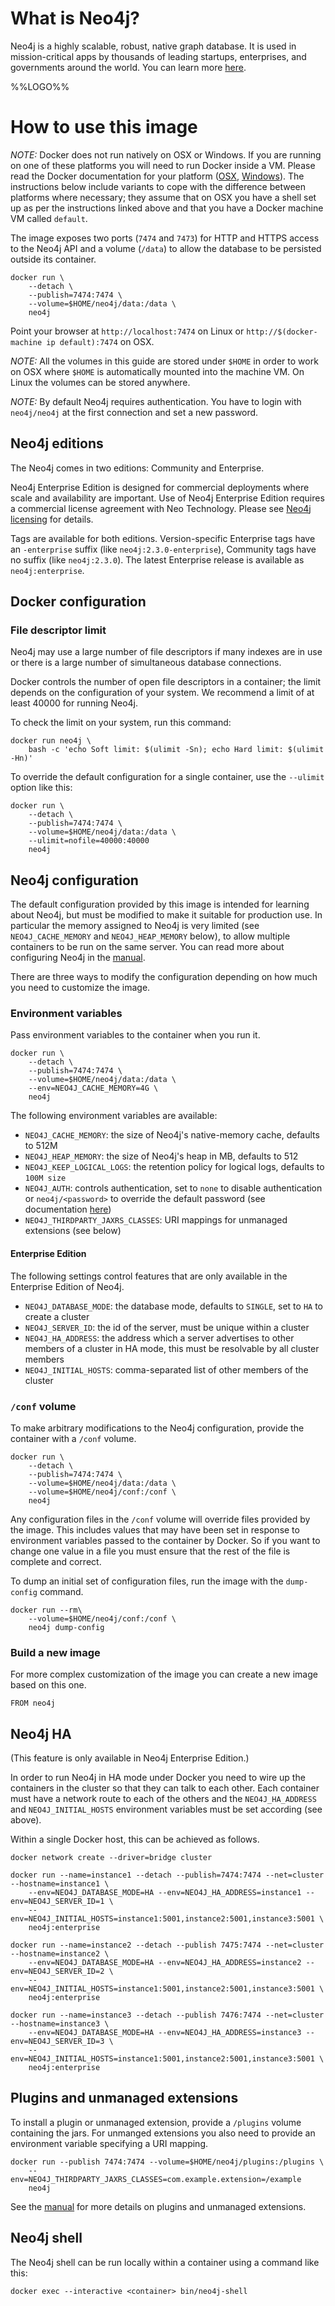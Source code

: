 # What is Neo4j?

Neo4j is a highly scalable, robust, native graph database. It is used in mission-critical apps by thousands of leading startups, enterprises, and governments around the world. You can learn more [here](http://neo4j.com/developer).

%%LOGO%%

# How to use this image

*NOTE:* Docker does not run natively on OSX or Windows. If you are running on one of these platforms you will need to run Docker inside a VM. Please read the Docker documentation for your platform ([OSX](http://docs.docker.com/engine/installation/mac/), [Windows](http://docs.docker.com/engine/installation/windows/)). The instructions below include variants to cope with the difference between platforms where necessary; they assume that on OSX you have a shell set up as per the instructions linked above and that you have a Docker machine VM called `default`.

The image exposes two ports (`7474` and `7473`) for HTTP and HTTPS access to the Neo4j API and a volume (`/data`) to allow the database to be persisted outside its container.

	docker run \
	    --detach \
	    --publish=7474:7474 \
	    --volume=$HOME/neo4j/data:/data \
	    neo4j

Point your browser at `http://localhost:7474` on Linux or `http://$(docker-machine ip default):7474` on OSX.

*NOTE:* All the volumes in this guide are stored under `$HOME` in order to work on OSX where `$HOME` is automatically mounted into the machine VM. On Linux the volumes can be stored anywhere.

*NOTE:* By default Neo4j requires authentication. You have to login with `neo4j/neo4j` at the first connection and set a new password.

## Neo4j editions

The Neo4j comes in two editions: Community and Enterprise.

Neo4j Enterprise Edition is designed for commercial deployments where scale and availability are important. Use of Neo4j Enterprise Edition requires a commercial license agreement with Neo Technology. Please see [Neo4j licensing](http://neo4j.com/licensing/) for details.

Tags are available for both editions. Version-specific Enterprise tags have an `-enterprise` suffix (like `neo4j:2.3.0-enterprise`), Community tags have no suffix (like `neo4j:2.3.0`). The latest Enterprise release is available as `neo4j:enterprise`.

## Docker configuration

### File descriptor limit

Neo4j may use a large number of file descriptors if many indexes are in use or there is a large number of simultaneous database connections.

Docker controls the number of open file descriptors in a container; the limit depends on the configuration of your system. We recommend a limit of at least 40000 for running Neo4j.

To check the limit on your system, run this command:

	docker run neo4j \
	    bash -c 'echo Soft limit: $(ulimit -Sn); echo Hard limit: $(ulimit -Hn)'

To override the default configuration for a single container, use the `--ulimit` option like this:

	docker run \
	    --detach \
	    --publish=7474:7474 \
	    --volume=$HOME/neo4j/data:/data \
	    --ulimit=nofile=40000:40000
	    neo4j

## Neo4j configuration

The default configuration provided by this image is intended for learning about Neo4j, but must be modified to make it suitable for production use. In particular the memory assigned to Neo4j is very limited (see `NEO4J_CACHE_MEMORY` and `NEO4J_HEAP_MEMORY` below), to allow multiple containers to be run on the same server. You can read more about configuring Neo4j in the [manual](http://neo4j.com/docs/stable/configuration.html).

There are three ways to modify the configuration depending on how much you need to customize the image.

### Environment variables

Pass environment variables to the container when you run it.

	docker run \
	    --detach \
	    --publish=7474:7474 \
	    --volume=$HOME/neo4j/data:/data \
	    --env=NEO4J_CACHE_MEMORY=4G \
	    neo4j

The following environment variables are available:

-	`NEO4J_CACHE_MEMORY`: the size of Neo4j's native-memory cache, defaults to 512M
-	`NEO4J_HEAP_MEMORY`: the size of Neo4j's heap in MB, defaults to 512
-	`NEO4J_KEEP_LOGICAL_LOGS`: the retention policy for logical logs, defaults to `100M size`
-	`NEO4J_AUTH`: controls authentication, set to `none` to disable authentication or `neo4j/<password>` to override the default password (see documentation [here](http://neo4j.com/docs/stable/rest-api-security.html))
-	`NEO4J_THIRDPARTY_JAXRS_CLASSES`: URI mappings for unmanaged extensions (see below)

#### Enterprise Edition

The following settings control features that are only available in the Enterprise Edition of Neo4j.

-	`NEO4J_DATABASE_MODE`: the database mode, defaults to `SINGLE`, set to `HA` to create a cluster
-	`NEO4J_SERVER_ID`: the id of the server, must be unique within a cluster
-	`NEO4J_HA_ADDRESS`: the address which a server advertises to other members of a cluster in HA mode, this must be resolvable by all cluster members
-	`NEO4J_INITIAL_HOSTS`: comma-separated list of other members of the cluster

### `/conf` volume

To make arbitrary modifications to the Neo4j configuration, provide the container with a `/conf` volume.

	docker run \
	    --detach \
	    --publish=7474:7474 \
	    --volume=$HOME/neo4j/data:/data \
	    --volume=$HOME/neo4j/conf:/conf \
	    neo4j

Any configuration files in the `/conf` volume will override files provided by the image. This includes values that may have been set in response to environment variables passed to the container by Docker. So if you want to change one value in a file you must ensure that the rest of the file is complete and correct.

To dump an initial set of configuration files, run the image with the `dump-config` command.

	docker run --rm\
	    --volume=$HOME/neo4j/conf:/conf \
	    neo4j dump-config

### Build a new image

For more complex customization of the image you can create a new image based on this one.

	FROM neo4j

## Neo4j HA

(This feature is only available in Neo4j Enterprise Edition.)

In order to run Neo4j in HA mode under Docker you need to wire up the containers in the cluster so that they can talk to each other. Each container must have a network route to each of the others and the `NEO4J_HA_ADDRESS` and `NEO4J_INITIAL_HOSTS` environment variables must be set according (see above).

Within a single Docker host, this can be achieved as follows.

	docker network create --driver=bridge cluster
	
	docker run --name=instance1 --detach --publish=7474:7474 --net=cluster --hostname=instance1 \
	    --env=NEO4J_DATABASE_MODE=HA --env=NEO4J_HA_ADDRESS=instance1 --env=NEO4J_SERVER_ID=1 \
	    --env=NEO4J_INITIAL_HOSTS=instance1:5001,instance2:5001,instance3:5001 \
	    neo4j:enterprise
	
	docker run --name=instance2 --detach --publish 7475:7474 --net=cluster --hostname=instance2 \
	    --env=NEO4J_DATABASE_MODE=HA --env=NEO4J_HA_ADDRESS=instance2 --env=NEO4J_SERVER_ID=2 \
	    --env=NEO4J_INITIAL_HOSTS=instance1:5001,instance2:5001,instance3:5001 \
	    neo4j:enterprise
	
	docker run --name=instance3 --detach --publish 7476:7474 --net=cluster --hostname=instance3 \
	    --env=NEO4J_DATABASE_MODE=HA --env=NEO4J_HA_ADDRESS=instance3 --env=NEO4J_SERVER_ID=3 \
	    --env=NEO4J_INITIAL_HOSTS=instance1:5001,instance2:5001,instance3:5001 \
	    neo4j:enterprise

## Plugins and unmanaged extensions

To install a plugin or unmanaged extension, provide a `/plugins` volume containing the jars. For unmanged extensions you also need to provide an environment variable specifying a URI mapping.

	docker run --publish 7474:7474 --volume=$HOME/neo4j/plugins:/plugins \
	    --env=NEO4J_THIRDPARTY_JAXRS_CLASSES=com.example.extension=/example
	    neo4j

See the [manual](http://neo4j.com/docs/stable/server-extending.html) for more details on plugins and unmanaged extensions.

## Neo4j shell

The Neo4j shell can be run locally within a container using a command like this:

	docker exec --interactive <container> bin/neo4j-shell

